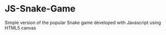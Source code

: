 # JS-Snake-Game
Simple version of the popular Snake game developed with Javascript using HTML5 canvas
